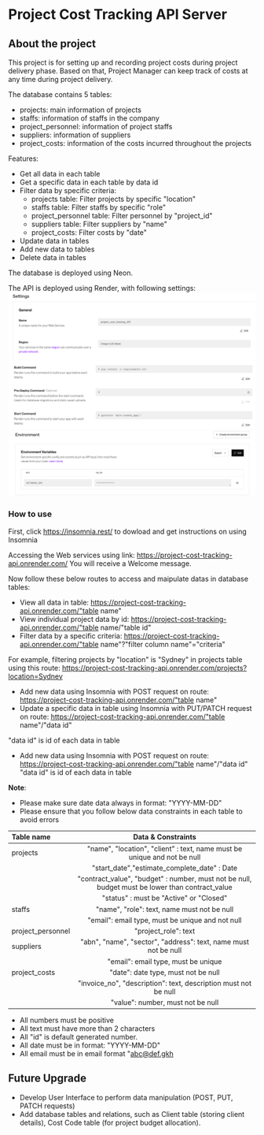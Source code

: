 # Project Cost Tracking API Server

## About the project
This project is for setting up and recording project costs during project delivery phase. Based on that, Project Manager can keep track of costs at any time during project delivery. 

The database contains 5 tables:
- projects: main information of projects
- staffs: information of staffs in the company
- project_personnel: information of project staffs
- suppliers: information of suppliers
- project_costs: information of the costs incurred throughout the projects

Features:
- Get all data in each table
- Get a specific data in each table by data id
- Filter data by specific criteria:
  - projects table: Filter projects by specific "location"
  - staffs table: Filter staffs by specific "role"
  - project_personnel table: Filter personnel by "project_id"
  - suppliers table: Filter suppliers by "name"
  - project_costs: Filter costs by "date"
- Update data in tables 
- Add new data to tables
- Delete data in tables

The database is deployed using Neon.

The API is deployed using Render, with following settings:
![alt text](images/render1.png)
![alt text](images/render2.png)
![alt text](images/render3.png)

### How to use

First, click https://insomnia.rest/ to dowload and get instructions on using Insomnia 

Accessing the Web services using link: https://project-cost-tracking-api.onrender.com/
You will receive a Welcome message. 

Now follow these below routes to access and maipulate datas in database tables:

- View all data in table: https://project-cost-tracking-api.onrender.com/"table name"
- View individual project data by id: https://project-cost-tracking-api.onrender.com/"table name/"table id"
- Filter data by a specific criteria: https://project-cost-tracking-api.onrender.com/"table name"?"filter column name"="criteria"

For example, filtering projects by "location" is "Sydney" in projects table using this route:
https://project-cost-tracking-api.onrender.com/projects?location=Sydney
- Add new data using Insomnia with POST request on route: https://project-cost-tracking-api.onrender.com/"table name"
- Update a specific data in table using Insomnia with PUT/PATCH request on route: https://project-cost-tracking-api.onrender.com/"table name"/"data id" 

"data id" is id of each data in table
- Add new data using Insomnia with POST request on route: https://project-cost-tracking-api.onrender.com/"table name"/"data id"
"data id" is id of each data in table


**Note**: 
- Please make sure date data always in format: "YYYY-MM-DD"
- Please ensure that you follow below data constraints in each table to avoid errors


| Table name | Data & Constraints| 
|:---------|:--------:|
| projects   | "name", "location", "client" : text, name must be unique and not be null  | 
|             | "start_date","estimate_complete_date" : Date   | 
|             | "contract_value", "budget" : number, must not be null, budget must be lower than contract_value  | 
|  | "status" : must be "Active" or "Closed"  | 
| staffs | "name", "role": text, name must not be null | 
|         | "email": email type, must be unique and not null  | 
| project_personnel | "project_role": text| 
| suppliers | "abn", "name", "sector", "address": text, name must not be null | 
|  | "email": email type, must be unique | 
| project_costs | "date": date type, must not be null | 
|  | "invoice_no", "description": text, description must not be null  | 
|  | "value": number, must not be null  | 

  - All numbers must be positive
  - All text must have more than 2 characters
  - All "id" is default generated number.
  - All date must be in format: "YYYY-MM-DD"
  - All email must be in email format "abc@def.gkh


## Future Upgrade

- Develop User Interface to perform data manipulation (POST, PUT, PATCH requests)
- Add database tables and relations, such as Client table (storing client details), Cost Code table (for project budget allocation).


